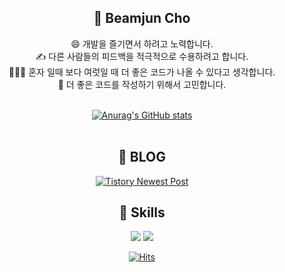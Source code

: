 <div align="center"> 
  
## 👋 Beamjun Cho
😄 개발을 즐기면서 하려고 노력합니다.<br>
✍ 다른 사람들의 피드백을 적극적으로 수용하려고 합니다.<br>
🧑‍🤝‍🧑 혼자 일때 보다 여럿일 때 더 좋은 코드가 나올 수 있다고 생각합니다.<br>
🤔 더 좋은 코드를 작성하기 위해서 고민합니다.<br>
<br>

[![Anurag's GitHub stats](https://github-readme-stats.vercel.app/api?username=BeamjunCho9&show_icons=true)](https://github.com/anuraghazra/github-readme-stats)  
<br>
## 📗 BLOG
[![Tistory Newest Post](https://tistory-readme-stats.vercel.app/api?name=beeamjunn)](https://beeamjunn.tistory.com/)
  
## 💪 Skills </br>
<img src="https://img.shields.io/badge/Android-3DDC84?style=flat-square&logo=Android&logoColor=white"/> <img src="https://img.shields.io/badge/Python-3766AB?style=flat-square&logo=Python&logoColor=white"/></a>

[![Hits](https://hits.seeyoufarm.com/api/count/incr/badge.svg?url=https%3A%2F%2Fgithub.com%2FBeamjunCho9&count_bg=%23000000&title_bg=%23A1A8AC&icon=github.svg&icon_color=%23000000&title=Git&edge_flat=false)](https://hits.seeyoufarm.com)
  
</div>


<!--
**BeamjunCho9/BeamjunCho9** is a ✨ _special_ ✨ repository because its `README.md` (this file) appears on your GitHub profile.

Here are some ideas to get you started:

- 🔭 I’m currently working on ...
- 🌱 I’m currently learning android
- 👯 I’m looking to collaborate on ...
- 🤔 I’m looking for help with ...
- 💬 Ask me about ...
- 📫 How to reach me: ...
- 😄 Pronouns: ...
- ⚡ Fun fact: ...
-->
